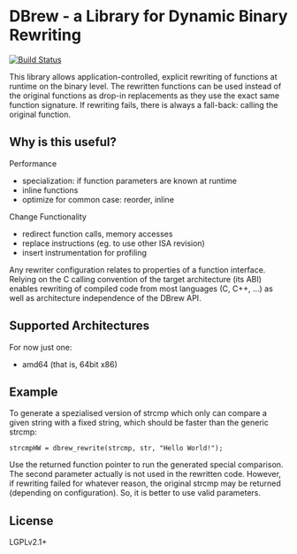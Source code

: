 # DBrew - a Library for Dynamic Binary Rewriting

[![Build Status](https://travis-ci.org/lrr-tum/dbrew.svg?branch=master)](https://travis-ci.org/lrr-tum/dbrew)

This library allows application-controlled, explicit rewriting of functions
at runtime on the binary level. The rewritten functions can be used instead
of the original functions as drop-in replacements as they use the exact same
function signature. If rewriting fails, there is always a fall-back: calling
the original function.

## Why is this useful?

Performance
* specialization: if function parameters are known at runtime
* inline functions
* optimize for common case: reorder, inline

Change Functionality
* redirect function calls, memory accesses
* replace instructions (eg. to use other ISA revision)
* insert instrumentation for profiling

Any rewriter configuration relates to properties of a function interface.
Relying on the C calling convention of the target architecture (its ABI)
enables rewriting of compiled code from most languages (C, C++, ...) as
well as architecture independence of the DBrew API.


## Supported Architectures

For now just one:
* amd64 (that is, 64bit x86)


## Example

To generate a spezialised version of strcmp which only can compare a given
string with a fixed string, which should be faster than the generic strcmp:

    strcmpHW = dbrew_rewrite(strcmp, str, "Hello World!");

Use the returned function pointer to run the generated special comparison.
The second parameter actually is not used in the rewritten code. However,
if rewriting failed for whatever reason, the original strcmp may be returned
(depending on configuration). So, it is better to use valid parameters.


## License

LGPLv2.1+


#

